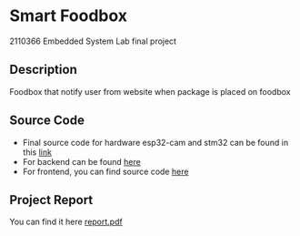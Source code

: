 # Smart Foodbox

2110366 Embedded System Lab final project

## Description
Foodbox that notify user from website when package is placed on foodbox

## Source Code  
- Final source code for hardware esp32-cam and stm32 can be found in this [link](https://github.com/miello/smart-foodbox-hardware/tree/main/hardware)
- For backend can be found [here](https://github.com/miello/smart-foodbox-hardware/tree/main/backend)
- For frontend, you can find source code [here](https://github.com/PKhing/smart-foodbox-frontend/tree/4a17a0702eec08b29e9608727fc5bbea84814e1e)

## Project Report
You can find it here [report.pdf](https://drive.google.com/file/d/1JIa-m-E4XMjXWbvIwVxq7xPd1MIhYG5t/view?usp=sharing)